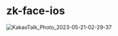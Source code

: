 # zk-face-ios

![KakaoTalk_Photo_2023-05-21-02-29-37](https://github.com/glitch-hackathon-2023/zk-face-ios/assets/71601985/4cf567d7-4a57-4fa5-8446-68fdaf0a98ab)
